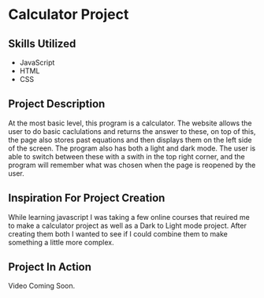 # Calculator Project 
## Skills Utilized
- JavaScript
- HTML
- CSS
## Project Description
At the most basic level, this program is a calculator. The website allows the user to do basic caclulations and returns the answer to these, on top of this, the page also stores past equations and then displays them on the left side of the screen. The program also has both a light and dark mode. The user is able to switch between these with a swith in the top right corner, and the program will remember what was chosen when the page is reopened by the user. 

## Inspiration For Project Creation
While learning javascript I was taking a few online courses that reuired me to make a calculator project as well as a Dark to Light mode project. After creating them both I wanted to see if I could combine them to make something a little more complex. 

## Project In Action
Video Coming Soon.
